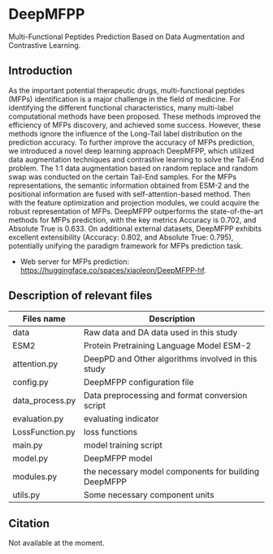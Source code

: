 # DeepMFPP
Multi-Functional Peptides Prediction Based on Data Augmentation and Contrastive Learning.

## Introduction
As the important potential therapeutic drugs, multi-functional peptides (MFPs) identification is a major challenge in the field of medicine. For identifying the different functional characteristics, many multi-label computational methods have been proposed. These methods improved the efficiency of MFPs discovery, and achieved some success. However, these methods ignore the influence of the Long-Tail label distribution on the prediction accuracy. To further improve the accuracy of MFPs prediction, we introduced a novel deep learning approach DeepMFPP, which utilized data augmentation techniques and contrastive learning to solve the Tail-End problem. The 1:1 data augmentation based on random replace and random swap was conducted on the certain Tail-End samples. For the MFPs representations, the semantic information obtained from ESM-2 and the positional information are fused with self-attention-based method. Then with the feature optimization and projection modules, we could acquire the robust representation of MFPs. DeepMFPP outperforms the state-of-the-art methods for MFPs prediction, with the key metrics Accuracy is 0.702, and Absolute True is 0.633. On additional external datasets, DeepMFPP exhibits excellent extensibility (Accuracy: 0.802, and Absolute True: 0.795), potentially unifying the paradigm framework for MFPs prediction task. <br>
- Web server for MFPs prediction: https://huggingface.co/spaces/xiaoleon/DeepMFPP-hf.

## Description of relevant files
|Files name      |Description |
|----------------|------------|
|data            | Raw data and DA data used in this study |
|ESM2            | Protein Pretraining Language Model ESM-2 |
|attention.py    | DeepPD and Other algorithms involved in this study |
|config.py       | DeepMFPP configuration file |
|data_process.py | Data preprocessing and format conversion script |
|evaluation.py   | evaluating indicator |
|LossFunction.py | loss functions |
|main.py         | model training script|
|model.py        | DeepMFPP model |
|modules.py      | the necessary model components for building DeepMFPP |
|utils.py        | Some necessary component units |

## Citation
Not available at the moment.